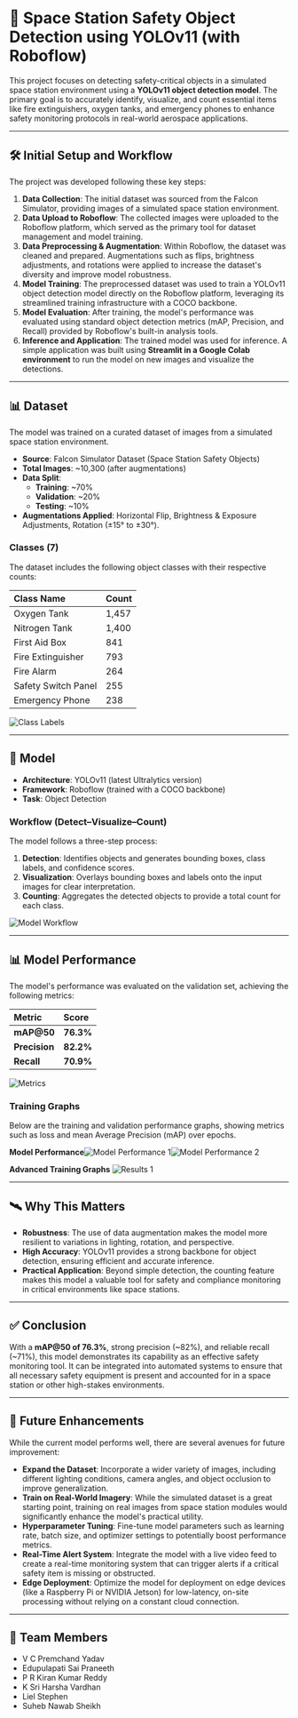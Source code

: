 # 🚀 Space Station Safety Object Detection using YOLOv11 (with Roboflow)

This project focuses on detecting safety-critical objects in a simulated space station environment using a **YOLOv11 object detection model**. The primary goal is to accurately identify, visualize, and count essential items like fire extinguishers, oxygen tanks, and emergency phones to enhance safety monitoring protocols in real-world aerospace applications.

---

## 🛠️ Initial Setup and Workflow

The project was developed following these key steps:

1.  **Data Collection**: The initial dataset was sourced from the Falcon Simulator, providing images of a simulated space station environment.
2.  **Data Upload to Roboflow**: The collected images were uploaded to the Roboflow platform, which served as the primary tool for dataset management and model training.
3.  **Data Preprocessing & Augmentation**: Within Roboflow, the dataset was cleaned and prepared. Augmentations such as flips, brightness adjustments, and rotations were applied to increase the dataset's diversity and improve model robustness.
4.  **Model Training**: The preprocessed dataset was used to train a YOLOv11 object detection model directly on the Roboflow platform, leveraging its streamlined training infrastructure with a COCO backbone.
5.  **Model Evaluation**: After training, the model's performance was evaluated using standard object detection metrics (mAP, Precision, and Recall) provided by Roboflow's built-in analysis tools.
6.  **Inference and Application**: The trained model was used for inference. A simple application was built using **Streamlit in a Google Colab environment** to run the model on new images and visualize the detections.

---

## 📊 Dataset

The model was trained on a curated dataset of images from a simulated space station environment.

*   **Source**: Falcon Simulator Dataset (Space Station Safety Objects)
*   **Total Images**: ~10,300 (after augmentations)
*   **Data Split**:
    *   **Training**: ~70%
    *   **Validation**: ~20%
    *   **Testing**: ~10%
*   **Augmentations Applied**: Horizontal Flip, Brightness & Exposure Adjustments, Rotation (±15° to ±30°).

### Classes (7)

The dataset includes the following object classes with their respective counts:

| Class Name | Count |
| :--- | :--- |
| Oxygen Tank | 1,457 |
| Nitrogen Tank | 1,400 |
| First Aid Box | 841 |
| Fire Extinguisher | 793 |
| Fire Alarm | 264 |
| Safety Switch Panel | 255 |
| Emergency Phone | 238 |

![Class Labels](https://i.postimg.cc/q7mJC3nC/Screenshot-2025-09-22-164956.png)

---

## 🔹 Model

*   **Architecture**: YOLOv11 (latest Ultralytics version)
*   **Framework**: Roboflow (trained with a COCO backbone)
*   **Task**: Object Detection

### Workflow (Detect–Visualize–Count)

The model follows a three-step process:

1.  **Detection**: Identifies objects and generates bounding boxes, class labels, and confidence scores.
2.  **Visualization**: Overlays bounding boxes and labels onto the input images for clear interpretation.
3.  **Counting**: Aggregates the detected objects to provide a total count for each class.

![Model Workflow](https://i.postimg.cc/Y0H1GZQ9/Screenshot-2025-09-22-171715.png)

---

## 📊 Model Performance

The model's performance was evaluated on the validation set, achieving the following metrics:

| Metric | Score |
| :--- | :--- |
| **mAP@50** | **76.3%** |
| **Precision** | **82.2%** |
| **Recall** | **70.9%** |

![Metrics](https://i.postimg.cc/JhKw2Czw/Screenshot-2025-09-22-164830.png)

### Training Graphs

Below are the training and validation performance graphs, showing metrics such as loss and mean Average Precision (mAP) over epochs.

**Model Performance**![Model Performance 1](https://i.postimg.cc/7hnSg9NN/Screenshot-2025-09-22-171055.png)![Model Performance 2](https://i.postimg.cc/rFq1868Z/Screenshot-2025-09-22-171110.png)

**Advanced Training Graphs**
![Results 1](https://i.postimg.cc/FHR0Ljkj/Screenshot-2025-09-22-171027.png)

---

## 🛰️ Why This Matters

*   **Robustness**: The use of data augmentation makes the model more resilient to variations in lighting, rotation, and perspective.
*   **High Accuracy**: YOLOv11 provides a strong backbone for object detection, ensuring efficient and accurate inference.
*   **Practical Application**: Beyond simple detection, the counting feature makes this model a valuable tool for safety and compliance monitoring in critical environments like space stations.

---

## ✅ Conclusion

With a **mAP@50 of 76.3%**, strong precision (~82%), and reliable recall (~71%), this model demonstrates its capability as an effective safety monitoring tool. It can be integrated into automated systems to ensure that all necessary safety equipment is present and accounted for in a space station or other high-stakes environments.

---

## 🔮 Future Enhancements

While the current model performs well, there are several avenues for future improvement:

*   **Expand the Dataset**: Incorporate a wider variety of images, including different lighting conditions, camera angles, and object occlusion to improve generalization.
*   **Train on Real-World Imagery**: While the simulated dataset is a great starting point, training on real images from space station modules would significantly enhance the model's practical utility.
*   **Hyperparameter Tuning**: Fine-tune model parameters such as learning rate, batch size, and optimizer settings to potentially boost performance metrics.
*   **Real-Time Alert System**: Integrate the model with a live video feed to create a real-time monitoring system that can trigger alerts if a critical safety item is missing or obstructed.
*   **Edge Deployment**: Optimize the model for deployment on edge devices (like a Raspberry Pi or NVIDIA Jetson) for low-latency, on-site processing without relying on a constant cloud connection.

---

## 👥 Team Members

*   V C Premchand Yadav
*   Edupulapati Sai Praneeth
*   P R Kiran Kumar Reddy
*   K Sri Harsha Vardhan
*   Liel Stephen
*   Suheb Nawab Sheikh
